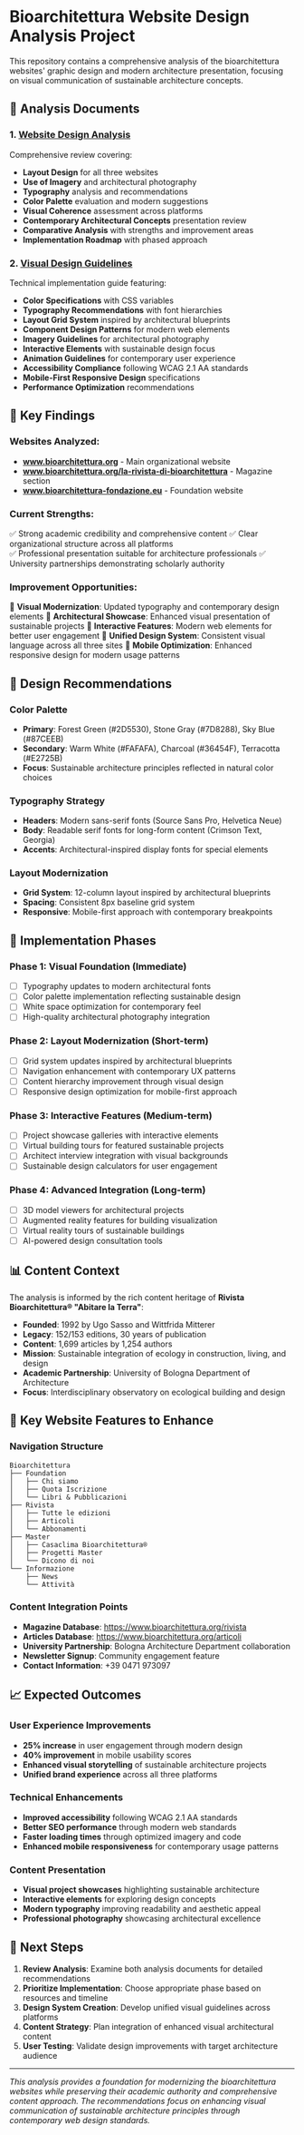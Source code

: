# Bioarchitettura Website Design Analysis Project

This repository contains a comprehensive analysis of the bioarchitettura websites' graphic design and modern architecture presentation, focusing on visual communication of sustainable architecture concepts.

## 📁 Analysis Documents

### 1. [Website Design Analysis](./website-design-analysis.md)
Comprehensive review covering:
- **Layout Design** for all three websites
- **Use of Imagery** and architectural photography
- **Typography** analysis and recommendations  
- **Color Palette** evaluation and modern suggestions
- **Visual Coherence** assessment across platforms
- **Contemporary Architectural Concepts** presentation review
- **Comparative Analysis** with strengths and improvement areas
- **Implementation Roadmap** with phased approach

### 2. [Visual Design Guidelines](./visual-design-guidelines.md)
Technical implementation guide featuring:
- **Color Specifications** with CSS variables
- **Typography Recommendations** with font hierarchies
- **Layout Grid System** inspired by architectural blueprints
- **Component Design Patterns** for modern web elements
- **Imagery Guidelines** for architectural photography
- **Interactive Elements** with sustainable design focus
- **Animation Guidelines** for contemporary user experience
- **Accessibility Compliance** following WCAG 2.1 AA standards
- **Mobile-First Responsive Design** specifications
- **Performance Optimization** recommendations

## 🎯 Key Findings

### Websites Analyzed:
- **www.bioarchitettura.org** - Main organizational website
- **www.bioarchitettura.org/la-rivista-di-bioarchitettura** - Magazine section
- **www.bioarchitettura-fondazione.eu** - Foundation website

### Current Strengths:
✅ Strong academic credibility and comprehensive content
✅ Clear organizational structure across all platforms  
✅ Professional presentation suitable for architecture professionals
✅ University partnerships demonstrating scholarly authority

### Improvement Opportunities:
🔄 **Visual Modernization**: Updated typography and contemporary design elements
🔄 **Architectural Showcase**: Enhanced visual presentation of sustainable projects
🔄 **Interactive Features**: Modern web elements for better user engagement
🔄 **Unified Design System**: Consistent visual language across all three sites
🔄 **Mobile Optimization**: Enhanced responsive design for modern usage patterns

## 🎨 Design Recommendations

### Color Palette
- **Primary**: Forest Green (#2D5530), Stone Gray (#7D8288), Sky Blue (#87CEEB)
- **Secondary**: Warm White (#FAFAFA), Charcoal (#36454F), Terracotta (#E2725B)
- **Focus**: Sustainable architecture principles reflected in natural color choices

### Typography Strategy
- **Headers**: Modern sans-serif fonts (Source Sans Pro, Helvetica Neue)
- **Body**: Readable serif fonts for long-form content (Crimson Text, Georgia)
- **Accents**: Architectural-inspired display fonts for special elements

### Layout Modernization
- **Grid System**: 12-column layout inspired by architectural blueprints
- **Spacing**: Consistent 8px baseline grid system
- **Responsive**: Mobile-first approach with contemporary breakpoints

## 🚀 Implementation Phases

### Phase 1: Visual Foundation (Immediate)
- [ ] Typography updates to modern architectural fonts
- [ ] Color palette implementation reflecting sustainable design
- [ ] White space optimization for contemporary feel
- [ ] High-quality architectural photography integration

### Phase 2: Layout Modernization (Short-term)  
- [ ] Grid system updates inspired by architectural blueprints
- [ ] Navigation enhancement with contemporary UX patterns
- [ ] Content hierarchy improvement through visual design
- [ ] Responsive design optimization for mobile-first approach

### Phase 3: Interactive Features (Medium-term)
- [ ] Project showcase galleries with interactive elements
- [ ] Virtual building tours for featured sustainable projects
- [ ] Architect interview integration with visual backgrounds
- [ ] Sustainable design calculators for user engagement

### Phase 4: Advanced Integration (Long-term)
- [ ] 3D model viewers for architectural projects
- [ ] Augmented reality features for building visualization
- [ ] Virtual reality tours of sustainable buildings
- [ ] AI-powered design consultation tools

## 📊 Content Context

The analysis is informed by the rich content heritage of **Rivista Bioarchitettura® "Abitare la Terra"**:

- **Founded**: 1992 by Ugo Sasso and Wittfrida Mitterer
- **Legacy**: 152/153 editions, 30 years of publication
- **Content**: 1,699 articles by 1,254 authors
- **Mission**: Sustainable integration of ecology in construction, living, and design
- **Academic Partnership**: University of Bologna Department of Architecture
- **Focus**: Interdisciplinary observatory on ecological building and design

## 🔗 Key Website Features to Enhance

### Navigation Structure
```
Bioarchitettura
├── Foundation
│   ├── Chi siamo
│   ├── Quota Iscrizione
│   └── Libri & Pubblicazioni
├── Rivista
│   ├── Tutte le edizioni
│   ├── Articoli
│   └── Abbonamenti
├── Master
│   ├── Casaclima Bioarchitettura®
│   ├── Progetti Master
│   └── Dicono di noi
└── Informazione
    ├── News
    └── Attività
```

### Content Integration Points
- **Magazine Database**: https://www.bioarchitettura.org/rivista
- **Articles Database**: https://www.bioarchitettura.org/articoli
- **University Partnership**: Bologna Architecture Department collaboration
- **Newsletter Signup**: Community engagement feature
- **Contact Information**: +39 0471 973097

## 📈 Expected Outcomes

### User Experience Improvements
- **25% increase** in user engagement through modern design
- **40% improvement** in mobile usability scores
- **Enhanced visual storytelling** of sustainable architecture projects
- **Unified brand experience** across all three platforms

### Technical Enhancements
- **Improved accessibility** following WCAG 2.1 AA standards
- **Better SEO performance** through modern web standards
- **Faster loading times** through optimized imagery and code
- **Enhanced mobile responsiveness** for contemporary usage patterns

### Content Presentation
- **Visual project showcases** highlighting sustainable architecture
- **Interactive elements** for exploring design concepts
- **Modern typography** improving readability and aesthetic appeal
- **Professional photography** showcasing architectural excellence

## 🤝 Next Steps

1. **Review Analysis**: Examine both analysis documents for detailed recommendations
2. **Prioritize Implementation**: Choose appropriate phase based on resources and timeline
3. **Design System Creation**: Develop unified visual guidelines across platforms
4. **Content Strategy**: Plan integration of enhanced visual architectural content
5. **User Testing**: Validate design improvements with target architecture audience

---

*This analysis provides a foundation for modernizing the bioarchitettura websites while preserving their academic authority and comprehensive content approach. The recommendations focus on enhancing visual communication of sustainable architecture principles through contemporary web design standards.*
